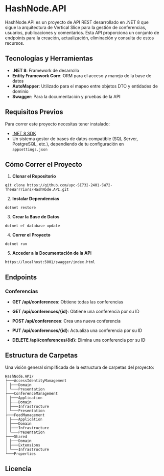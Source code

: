 # HashNode.API

HashNode.API es un proyecto de API REST desarrollado en .NET 8 que sigue la arquitectura de Vertical Slice para la gestión de conferencias, usuarios, publicaciones y comentarios. Esta API proporciona un conjunto de endpoints para la creación, actualización, eliminación y consulta de estos recursos.

## Tecnologías y Herramientas

- **.NET 8**: Framework de desarrollo
- **Entity Framework Core**: ORM para el acceso y manejo de la base de datos
- **AutoMapper**: Utilizado para el mapeo entre objetos DTO y entidades de dominio
- **Swagger**: Para la documentación y pruebas de la API

## Requisitos Previos

Para correr este proyecto necesitas tener instalado:

- [.NET 8 SDK](https://dotnet.microsoft.com/download/dotnet/8.0)
- Un sistema gestor de bases de datos compatible (SQL Server, PostgreSQL, etc.), dependiendo de tu configuración en `appsettings.json`

## Cómo Correr el Proyecto

1. **Clonar el Repositorio**

` git clone https://github.com/upc-SI732-2401-SW72-TheWarrriors/HashNode.API.git `

2. **Instalar Dependencias**

` dotnet restore `

3. **Crear la Base de Datos**

` dotnet ef database update `

4. **Correr el Proyecto**

` dotnet run `

5. **Acceder a la Documentación de la API**

` https://localhost:5001/swagger/index.html `

## Endpoints

### Conferencias

- **GET /api/conferences**: Obtiene todas las conferencias

- **GET /api/conferences/{id}**: Obtiene una conferencia por su ID

- **POST /api/conferences**: Crea una nueva conferencia

- **PUT /api/conferences/{id}**: Actualiza una conferencia por su ID

- **DELETE /api/conferences/{id}**: Elimina una conferencia por su ID

## Estructura de Carpetas

Una visión general simplificada de la estructura de carpetas del proyecto:

```
HashNode.API/
├───AccessIdentityManagement
│ ├───Domain
│ └───Presentation
├───ConferenceManagement
│ ├───Application
│ ├───Domain
│ ├───Infrastructure
│ └───Presentation
├───FeedManagement
│ ├───Application
│ ├───Domain
│ ├───Infrastructure
│ └───Presentation
├───Shared
│ ├───Domain
│ ├───Extensions
│ └───Infrastructure
└───Properties
```


## Licencia

